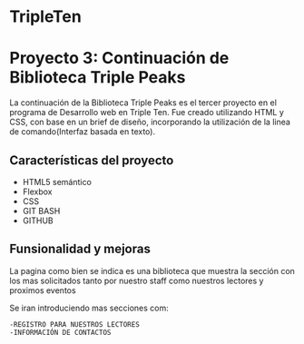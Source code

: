 # TripleTen

# Proyecto 3: Continuación de Biblioteca Triple Peaks

La continuación de la Biblioteca Triple Peaks es el tercer proyecto en el programa de Desarrollo web en Triple Ten. Fue creado utilizando HTML y CSS, con base en un brief de diseño, incorporando la utilización de la linea de comando(Interfaz basada en texto).

## Características del proyecto

- HTML5 semántico
- Flexbox
- CSS
- GIT BASH
- GITHUB

## Funsionalidad y mejoras

La pagina como bien se indica es una biblioteca que muestra la sección con los mas solicitados tanto por nuestro staff como nuestros lectores y proximos eventos

Se iran introduciendo mas secciones com:

    -REGISTRO PARA NUESTROS LECTORES
    -INFORMACIÓN DE CONTACTOS
